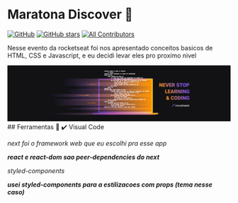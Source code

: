 # Maratona Discover 👾
[![GitHub](https://img.shields.io/github/license/saadpasta/developer-portfolio?color=blue)](https://github.com/saadpasta/developerFolio/blob/master/LICENSE) [![GitHub stars](https://img.shields.io/github/stars/ORick10/Software-Developer-Page)](https://github.com/ORick10/maratona-discover/stargazers)  [![All Contributors](https://img.shields.io/badge/all_contributors-2-orange.svg?style=flat-square)](#contributors)

<p aling="center">Nesse evento da rocketseat foi nos apresentado conceitos basicos de HTML, CSS e Javascript, e eu decidi levar eles pro proximo nivel</p>
<kbd>
<img src="https://github.com/Gustavo-Henrique-br/maratonaDiscover/blob/master/github/neverstoplearningHeader.png?raw=true">
</kbd>
## Ferramentas 🔧
✔️ Visual Code

<tr>
<p><i>next foi o framework web que eu escolhi pra esse app

<b>react e react-dom sao peer-dependencies do next</b>

styled-components

<b>usei styled-components para a estilizacoes com props (tema nesse caso)</b></i><p>
